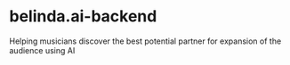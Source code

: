 # belinda.ai-backend
Helping musicians discover the best potential partner for expansion of the audience using AI
